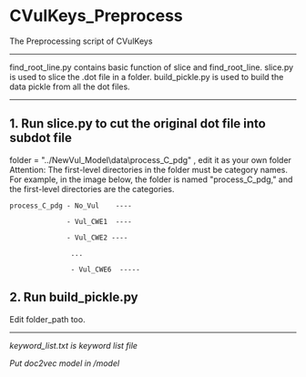 # CVulKeys_Preprocess
The Preprocessing script of CVulKeys

***
find_root_line.py contains basic function of slice and find_root_line.
slice.py is used to slice the .dot file in a folder.
build_pickle.py is used to build the data pickle from all the dot files.
***

## 1. Run **slice.py** to cut the original dot file into subdot file

folder = "../NewVul_Model\data\\process_C_pdg" , edit it as your own folder
Attention: The first-level directories in the folder must be category names. For example, in the image below, the folder is named "process_C_pdg," and the first-level directories are the categories.

    process_C_pdg - No_Vul    ----

                  - Vul_CWE1  ----

                  - Vul_CWE2 ----

                   ...
              
                   - Vul_CWE6  -----


## 2. Run **build_pickle.py**
Edit folder_path too.

***
*keyword_list.txt is keyword list file* 

*Put doc2vec model in /model* 
